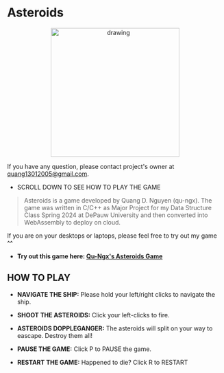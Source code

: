 # Asteroids

<p align="center">
  <img src="https://github.com/user-attachments/assets/56d0fe30-8482-41de-9044-67df5ff3f997" alt="drawing" width="300" height="300"/>
</p>

If you have any question, please contact project's owner at quang13012005@gmail.com.

- SCROLL DOWN TO SEE HOW TO PLAY THE GAME

> Asteroids is a game developed by Quang D. Nguyen (qu-ngx). The game was written in C/C++ as Major Project for my Data Structure Class Spring 2024 at DePauw University and then converted into WebAssembly to deploy on cloud.

If you are on your desktops or laptops, please feel free to try out my game ^^

- **Try out this game here: [Qu-Ngx's Asteroids Game](https://bit.ly/asteroids-qungx)**

## HOW TO PLAY

- **NAVIGATE THE SHIP:** Please hold your left/right clicks to navigate the ship.

- **SHOOT THE ASTEROIDS:** Click your left-clicks to fire.

- **ASTEROIDS DOPPLEGANGER:** The asteroids will split on your way to eascape. Destroy them all!

- **PAUSE THE GAME:** Click P to PAUSE the game.

- **RESTART THE GAME:** Happened to die? Click R to RESTART
